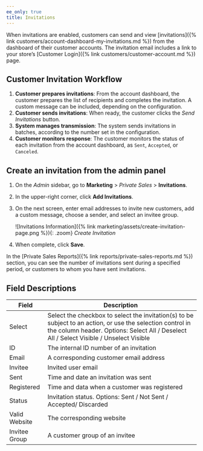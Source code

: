 ```yaml
---
ee_only: true
title: Invitations
---
```


When invitations are enabled, customers can send and view [invitations]({% link customers/account-dashboard-my-invitations.md %}) from the dashboard of their customer accounts. The invitation email includes a link to your store’s [Customer Login]({% link customers/customer-account.md %}) page.

## Customer Invitation Workflow

1. **Customer prepares invitations**: From the account dashboard, the customer prepares the list of recipients and completes the invitation. A custom message can be included, depending on the configuration.
1. **Customer sends invitations**: When ready, the customer clicks the _Send Invitations_ button.
1. **System manages transmission**: The system sends invitations in batches, according to the number set in the configuration.
1. **Customer monitors response**: The customer monitors the status of each invitation from the account dashboard, as `Sent`, `Accepted`, or `Canceled`.

## Create an invitation from the admin panel

1. On the _Admin_ sidebar, go to **Marketing** > _Private Sales_ > **Invitations**.

1. In the upper-right corner, click **Add Invitations**.

1. On the next screen, enter email addresses to invite new customers, add a custom message, choose a sender, and select an invitee group.

    ![Invitations Information]({% link marketing/assets/create-invitation-page.png %}){: .zoom}
    _Create Invitation_

1. When complete, click **Save**.

In the [Private Sales Reports]({% link reports/private-sales-reports.md %}) section, you can see the number of invitations sent during a specified period, or customers to whom you have sent invitations.

## Field Descriptions

|Field|Description|
|--- |--- |
|Select|Select the checkbox to select the invitation(s) to be subject to an action, or use the selection control in the column header. Options: Select All / Deselect All / Select Visible / Unselect Visible|
|ID|The internal ID number of an invitation|
|Email|A corresponding customer email address|
|Invitee|Invited user email|
|Sent|Time and date an invitation was sent|
|Registered|Time and data when a customer was registered|
|Status|Invitation status. Options: Sent / Not Sent / Accepted/ Discarded|
|Valid Website|The corresponding website|
|Invitee Group|A customer group of an invitee|

